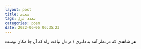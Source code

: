 ```yaml
---
layout: post
title: سعدی
tags: سعدی غزل
categories: poem
date: 2022-06-06 06:35:23
---
```


هر شاهدی که در نظر آمد به دلبری / در دل نیافت راه که آن جا مکان توست
